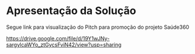 # Apresentação da Solução

Segue link para visualização do Pitch para promoção do projeto Saúde360

https://drive.google.com/file/d/19Y1wJNy-sargylcaWYo_ztGycsFviN42/view?usp=sharing 
